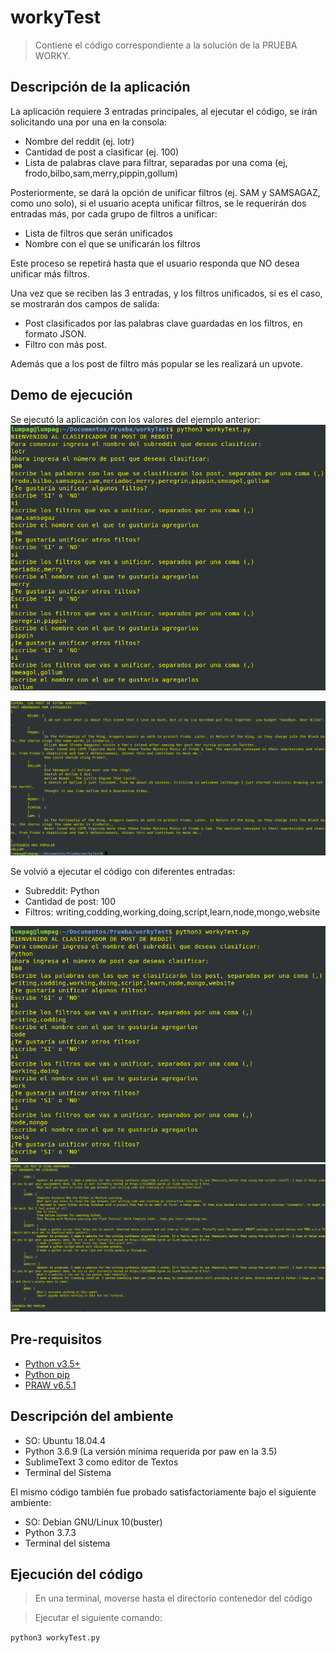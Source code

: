 # workyTest
> Contiene el código correspondiente a la solución de la PRUEBA WORKY.

## Descripción de la aplicación
La aplicación requiere 3 entradas principales, al ejecutar el código, se irán solicitando una por una en la consola:

- Nombre del reddit (ej. lotr)
- Cantidad de post a clasificar (ej. 100)
- Lista de palabras clave para filtrar, separadas por una coma (ej, frodo,bilbo,sam,merry,pippin,gollum)

Posteriormente, se dará la opción de unificar filtros (ej. SAM y SAMSAGAZ, como uno solo), si el usuario acepta unificar filtros, se le requerirán dos entradas más, por cada grupo de filtros a unificar:

- Lista de filtros que serán unificados
- Nombre con el que se unificarán los filtros

Este proceso se repetirá hasta que el usuario responda que NO desea unificar más filtros.

Una vez que se reciben las 3 entradas, y los filtros unificados, si es el caso, se mostrarán dos campos de salida:

- Post clasificados por las palabras clave guardadas en los filtros, en formato JSON.
- Filtro con más post.

Además que a los post de filtro más popular se les realizará un upvote.

## Demo de ejecución

Se ejecutó la aplicación con los valores del ejemplo anterior:
![Entrada de datos](/images/input_lotr.png)

![Salida al ejecutar](/images/output_lotr.png)

Se volvió a ejecutar el código con diferentes entradas:
- Subreddit: Python
- Cantidad de post: 100
- Filtros: writing,codding,working,doing,script,learn,node,mongo,website

![Entrada de datos](/images/input_python.png)
![Salida al ejecutar](/images/output_python.png)

## Pre-requisitos
* [Python v3.5+](https://www.python.org/downloads/)
* [Python pip](https://pip.pypa.io/en/stable/installing/)
* [PRAW v6.5.1](https://praw.readthedocs.io/en/latest/getting_started/installation.html)

## Descripción del ambiente

- SO: Ubuntu 18.04.4 
- Python 3.6.9 (La versión mínima requerida por paw en la 3.5)
- SublimeText 3 como editor de Textos
- Terminal del Sistema

El mismo código también fue probado satisfactoriamente bajo el siguiente ambiente:
- SO: Debian GNU/Linux 10(buster)
- Python 3.7.3
- Terminal del sistema

## Ejecución del código

> En una terminal, moverse hasta el directorio contenedor del código

> Ejecutar el siguiente comando:

```python3 workyTest.py```




